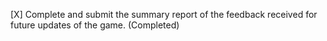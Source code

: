 [X] Complete and submit the summary report of the feedback received for future updates of the game. (Completed)